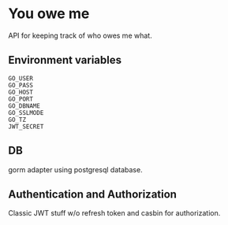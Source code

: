 # You owe me

API for keeping track of who owes me what.

## Environment variables
```Environment
GO_USER
GO_PASS
GO_HOST
GO_PORT
GO_DBNAME
GO_SSLMODE
GO_TZ
JWT_SECRET
```

## DB
gorm adapter using postgresql database.

## Authentication and Authorization
Classic JWT stuff w/o refresh token and casbin for authorization.